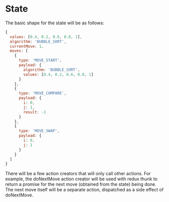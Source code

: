# State

The basic shape for the state will be as follows:

```js
{
  values: [0.4, 0.2, 0.6, 0.8, 1],
  algorithm: 'BUBBLE_SORT',
  currentMove: 1,
  moves: [
    {
      type: 'MOVE_START',
      payload: {
        algorithm: 'BUBBLE_SORT',
        values: [0.4, 0.2, 0.6, 0.8, 1]
      }
    },
    {
      type: 'MOVE_COMPARE',
      payload: {
        i: 0,
        j: 1,
        result: -1
      }
    },
    {
      type: 'MOVE_SWAP',
      payload: {
        i: 0,
        j: 1
      }
    }
  ]
}
```

There will be a few action creators that will only call other actions. For
example, the doNextMove action creator will be used with redux thunk to return a
promise for the next move (obtained from the state) being done. The next move
itself will be a separate action, dispatched as a side effect of doNextMove.
